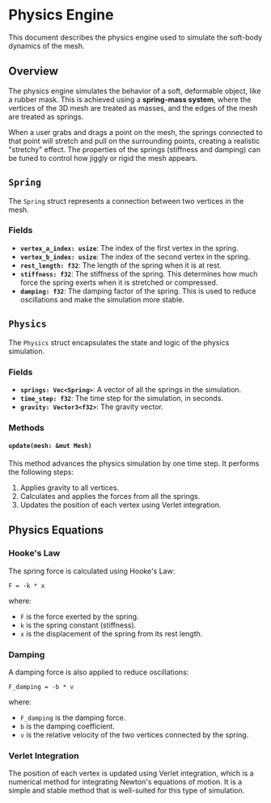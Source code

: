 # Physics Engine

This document describes the physics engine used to simulate the soft-body dynamics of the mesh.

## Overview

The physics engine simulates the behavior of a soft, deformable object, like a rubber mask. This is achieved using a **spring-mass system**, where the vertices of the 3D mesh are treated as masses, and the edges of the mesh are treated as springs.

When a user grabs and drags a point on the mesh, the springs connected to that point will stretch and pull on the surrounding points, creating a realistic "stretchy" effect. The properties of the springs (stiffness and damping) can be tuned to control how jiggly or rigid the mesh appears.

## `Spring`

The `Spring` struct represents a connection between two vertices in the mesh.

### Fields

- **`vertex_a_index: usize`**: The index of the first vertex in the spring.
- **`vertex_b_index: usize`**: The index of the second vertex in the spring.
- **`rest_length: f32`**: The length of the spring when it is at rest.
- **`stiffness: f32`**: The stiffness of the spring. This determines how much force the spring exerts when it is stretched or compressed.
- **`damping: f32`**: The damping factor of the spring. This is used to reduce oscillations and make the simulation more stable.

## `Physics`

The `Physics` struct encapsulates the state and logic of the physics simulation.

### Fields

- **`springs: Vec<Spring>`**: A vector of all the springs in the simulation.
- **`time_step: f32`**: The time step for the simulation, in seconds.
- **`gravity: Vector3<f32>`**: The gravity vector.

### Methods

#### `update(mesh: &mut Mesh)`

This method advances the physics simulation by one time step. It performs the following steps:
1.  Applies gravity to all vertices.
2.  Calculates and applies the forces from all the springs.
3.  Updates the position of each vertex using Verlet integration.

## Physics Equations

### Hooke's Law

The spring force is calculated using Hooke's Law:

`F = -k * x`

where:
- `F` is the force exerted by the spring.
- `k` is the spring constant (stiffness).
- `x` is the displacement of the spring from its rest length.

### Damping

A damping force is also applied to reduce oscillations:

`F_damping = -b * v`

where:
- `F_damping` is the damping force.
- `b` is the damping coefficient.
- `v` is the relative velocity of the two vertices connected by the spring.

### Verlet Integration

The position of each vertex is updated using Verlet integration, which is a numerical method for integrating Newton's equations of motion. It is a simple and stable method that is well-suited for this type of simulation.
